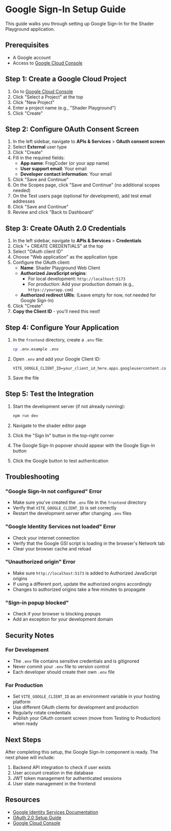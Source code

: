 # Google Sign-In Setup Guide

This guide walks you through setting up Google Sign-In for the Shader Playground application.

## Prerequisites

- A Google account
- Access to [Google Cloud Console](https://console.cloud.google.com/)

## Step 1: Create a Google Cloud Project

1. Go to [Google Cloud Console](https://console.cloud.google.com/)
2. Click "Select a Project" at the top
3. Click "New Project"
4. Enter a project name (e.g., "Shader Playground")
5. Click "Create"

## Step 2: Configure OAuth Consent Screen

1. In the left sidebar, navigate to **APIs & Services** > **OAuth consent screen**
2. Select **External** user type
3. Click "Create"
4. Fill in the required fields:
   - **App name**: FragCoder (or your app name)
   - **User support email**: Your email
   - **Developer contact information**: Your email
5. Click "Save and Continue"
6. On the Scopes page, click "Save and Continue" (no additional scopes needed)
7. On the Test users page (optional for development), add test email addresses
8. Click "Save and Continue"
9. Review and click "Back to Dashboard"

## Step 3: Create OAuth 2.0 Credentials

1. In the left sidebar, navigate to **APIs & Services** > **Credentials**
2. Click "+ CREATE CREDENTIALS" at the top
3. Select "OAuth client ID"
4. Choose "Web application" as the application type
5. Configure the OAuth client:
   - **Name**: Shader Playground Web Client
   - **Authorized JavaScript origins**:
     - For local development: `http://localhost:5173`
     - For production: Add your production domain (e.g., `https://yourapp.com`)
   - **Authorized redirect URIs**: (Leave empty for now, not needed for Google Sign-In)
6. Click "Create"
7. **Copy the Client ID** - you'll need this next!

## Step 4: Configure Your Application

1. In the `frontend` directory, create a `.env` file:
   ```bash
   cp .env.example .env
   ```

2. Open `.env` and add your Google Client ID:
   ```env
   VITE_GOOGLE_CLIENT_ID=your_client_id_here.apps.googleusercontent.com
   ```

3. Save the file

## Step 5: Test the Integration

1. Start the development server (if not already running):
   ```bash
   npm run dev
   ```

2. Navigate to the shader editor page
3. Click the "Sign In" button in the top-right corner
4. The Google Sign-In popover should appear with the Google Sign-In button
5. Click the Google button to test authentication

## Troubleshooting

### "Google Sign-In not configured" Error

- Make sure you've created the `.env` file in the `frontend` directory
- Verify that `VITE_GOOGLE_CLIENT_ID` is set correctly
- Restart the development server after changing `.env` files

### "Google Identity Services not loaded" Error

- Check your internet connection
- Verify that the Google GSI script is loading in the browser's Network tab
- Clear your browser cache and reload

### "Unauthorized origin" Error

- Make sure `http://localhost:5173` is added to Authorized JavaScript origins
- If using a different port, update the authorized origins accordingly
- Changes to authorized origins take a few minutes to propagate

### "Sign-in popup blocked"

- Check if your browser is blocking popups
- Add an exception for your development domain

## Security Notes

### For Development
- The `.env` file contains sensitive credentials and is gitignored
- Never commit your `.env` file to version control
- Each developer should create their own `.env` file

### For Production
- Set `VITE_GOOGLE_CLIENT_ID` as an environment variable in your hosting platform
- Use different OAuth clients for development and production
- Regularly rotate credentials
- Publish your OAuth consent screen (move from Testing to Production) when ready

## Next Steps

After completing this setup, the Google Sign-In component is ready. The next phase will include:

1. Backend API integration to check if user exists
2. User account creation in the database
3. JWT token management for authenticated sessions
4. User state management in the frontend

## Resources

- [Google Identity Services Documentation](https://developers.google.com/identity/gsi/web)
- [OAuth 2.0 Setup Guide](https://developers.google.com/identity/protocols/oauth2)
- [Google Cloud Console](https://console.cloud.google.com/)
